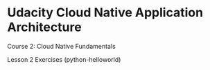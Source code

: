 # Udacity Cloud Native Application Architecture

Course 2: Cloud Native Fundamentals

Lesson 2 Exercises (python-helloworld)
